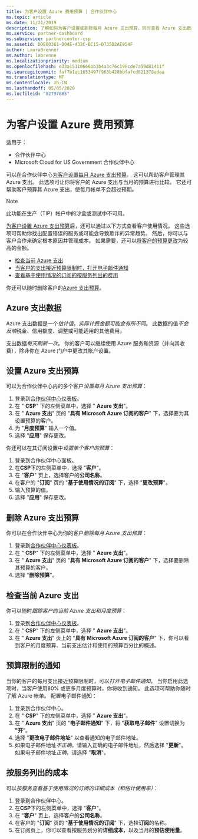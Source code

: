 ```yaml
---
title: 为客户设置 Azure 费用预算 | 合作伙伴中心
ms.topic: article
ms.date: 11/21/2019
description: 了解如何为客户设置或删除每月 Azure 支出预算，同时查看 Azure 支出数据并设置与预算相关的通知。
ms.service: partner-dashboard
ms.subservice: partnercenter-csp
ms.assetid: DDE80361-D04E-432C-BC15-D735D2AE954F
author: LauraBrenner
ms.author: labrenne
ms.localizationpriority: medium
ms.openlocfilehash: e33a15110666bb3b4a3c76c198cde7a59d81411f
ms.sourcegitcommit: faf7b1ac1653497f963b428bbfafcd821378adaa
ms.translationtype: MT
ms.contentlocale: zh-CN
ms.lasthandoff: 05/05/2020
ms.locfileid: "82797885"
---
```

# <a name="set-an-azure-spending-budget-for-your-customers"></a>为客户设置 Azure 费用预算

适用于：

- 合作伙伴中心
- Microsoft Cloud for US Government 合作伙伴中心

可以在合作伙伴中心[为客户设置每月 Azure 支出预算](#set-azure-spending-budget)。 这可以帮助客户管理其 Azure 支出。 此选项可让你将客户的 Azure 支出与当月的预算进行比较。 它还可帮助客户预算其 Azure 支出，使每月帐单不会超过预期。


> [!NOTE]  
> 此功能在生产（TIP）帐户中的沙盒或测试中不可用。

[为客户设置 Azure 支出预算](#set-azure-spending-budget)后，还可以通过以下方式查看客户使用情况。 这些选项可帮助你找出配置错误的服务或可能会导致欺诈的异常趋势。 然后，你可以与客户合作来确定根本原因并管理成本。 如果需要，还可以[将客户的预算更改](#set-azure-spending-budget)为较高的金额。

- [检查当前 Azure 支出](#check-current-azure-spending)
- [当客户的支出接近预算限制时，打开电子邮件通知](#notifications-for-budget-limits)
- [查看基于使用情况的订阅的按服务列出的费用](#itemized-costs-by-service)

你还可以随时删除客户的[Azure 支出预算](#remove-azure-spending-budget)。

## <a name="azure-spending-data"></a>Azure 支出数据

Azure 支出数据是一个*估计值*，*实际计费金额可能会有所不同*。 此数据的值*不会反映*税金、信用额度、调整或可能适用的其他费用。

支出数据*每天刷新一次*。 你的客户可以继续使用 Azure 服务和资源（并向其收费），除非你在 Azure 门户中更改其帐户设置。

## <a name="set-azure-spending-budget"></a>设置 Azure 支出预算

可以为合作伙伴中心内的多个客户*设置每月 Azure 支出预算*：

1. 登录到[合作伙伴中心仪表板](https://partner.microsoft.com/dashboard/)。
2. 在 " **CSP**" 下的左侧菜单中，选择 " **Azure 支出**"。
3. 在 " **Azure 支出**" 页的 "**具有 Microsoft Azure 订阅的客户**" 下，选择要为其设置预算的客户。
4. 为 "**月度预算**" 输入一个值。
5. 选择 "**应用**" 保存更改。

你还可以在其订阅设置中*设置单个客户的预算*：

1. 登录到合作伙伴中心面板。
2. 在**CSP**下的左侧菜单中，选择 "**客户**"。
3. 在 "**客户**" 页上，选择客户的**公司名称**。
4. 在客户的 "**订阅**" 页的 "**基于使用情况的订阅**" 下，选择 "**更改预算**"。
5. 输入预算的值。
6. 选择 "**应用**" 保存更改。

## <a name="remove-azure-spending-budget"></a>删除 Azure 支出预算

你可以在合作伙伴中心为你的客户*删除每月 Azure 支出预算*：

1. 登录到[合作伙伴中心仪表板](https://partner.microsoft.com/dashboard/)。
2. 在 " **CSP**" 下的左侧菜单中，选择 " **Azure 支出**"。
3. 在 " **Azure 支出**" 页的 "**具有 Microsoft Azure 订阅的客户**" 下，选择要删除其预算的客户。
4. 选择 "**删除预算**"。

## <a name="check-current-azure-spending"></a>检查当前 Azure 支出

你可以随时*跟踪客户的当前 Azure 支出和月度预算*：

1. 登录到[合作伙伴中心仪表板](https://partner.microsoft.com/dashboard/)。
2. 在 " **CSP**" 下的左侧菜单中，选择 " **Azure 支出**"。
3. 在 " **Azure 支出**" 页上的 "**具有 Microsoft Azure 订阅的客户**" 下，你可以看到客户的月度预算、当前支出估计和使用的预算百分比的概述。

## <a name="notifications-for-budget-limits"></a>预算限制的通知

当你的客户的每月支出接近预算限制时，可以*打开电子邮件通知*。 当你启用此选项时，当客户使用80% 或更多月度预算时，你将收到通知。 此选项可帮助你随时了解 Azure 帐单。 配置电子邮件通知：

1. 登录到合作伙伴中心。
2. 在 " **CSP**" 下的左侧菜单中，选择 " **Azure 支出**"。
3. 在 " **Azure 支出**" 页的 "**电子邮件通知**" 下，将 "**获取电子邮件**" 设置切换为 **"开**"。
4. 选择 "**更改电子邮件地址**" 以查看通知的电子邮件地址。
5. 如果电子邮件地址*不正确*，请输入正确的电子邮件地址，然后选择 "**更新**"。 如果电子邮件地址*正确*，请选择 "**取消**"。

## <a name="itemized-costs-by-service"></a>按服务列出的成本

可以*按服务查看基于使用情况的订阅的详细成本（和估计使用率）*：

1. 登录到合作伙伴中心。
2. 在**CSP**下的左侧菜单中，选择 "**客户**"。
3. 在 "**客户**" 页上，选择客户的**公司名称**。
4. 在客户的 "**订阅**" 页的 "**基于使用情况的订阅**" 下，选择**订阅**的名称。
5. 在订阅页上，你可以查看按服务划分的**详细成本**，以及当月的**预估使用量**。
